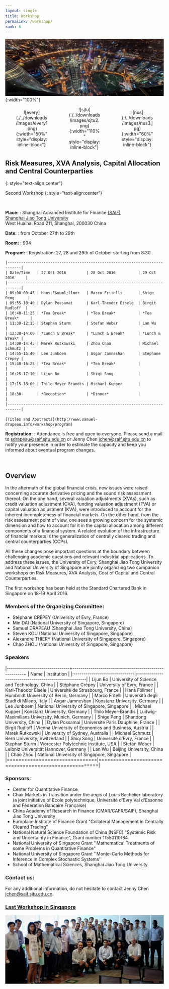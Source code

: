 ```yaml
---
layout: single
title: Workshop
permalink: /workshop/
rank: 6
---
```

<style>
.flex-container {
  padding: 0;
  margin: 0;
  list-style: none;
  
  display: -webkit-box;
  display: -moz-box;
  display: -ms-flexbox;
  display: -webkit-flex;
  display: flex;
  
  -webkit-flex-flow: row wrap;
  justify-content: space-around;
  align-items: center;
}
.flex-item {
  padding: 0px;
  width: 20%;
  margin-top: 0px;
  
  text-align: center;
}
</style>

![header](./../downloads/images/background.jpg){:width="100%"}

<ul class="flex-container" markdown="1">
  <li class="flex-item" markdown="1">
  ![every](./../downloads/images/every1.png){:width="50%" style="display: inline-block"}
  </li>
 <li class="flex-item" markdown="1">
  ![sjtu](./../downloads/images/sjtu2.png){:width="110%" style="display: inline-block"}
  </li>
  <li class="flex-item" markdown="1">
  ![nus](./../downloads/images/nus3.jpg){:width="60%" style="display: inline-block"}
  </li>
</ul>



## Risk Measures, XVA Analysis, Capital Allocation and Central Counterparties
{: style="text-align:center"}

Second Workshop
{: style="text-align:center"}

<br>
  
**Place:** 
:   Shanghai Advanced Institute for Finance [(SAIF)](http://http://saif.sjtu.edu.cn/en)    
    [Shanghai Jiao Tong University](http://www.sjtu.edu.cn/)  
    West Huaihai Road 211, Shanghai, 200030 China

**Date:**
:   from October 27th to 29th

**Room:**
:   904

**Program:**
:   Registration: 27, 28 and 29th of October starting from 8:30   

    |----------------------------------------------------------------------------|
    | Date/Time   | 27 Oct 2016         | 28 Oct 2016          | 29 Oct 2016     |
    |----------------------------------------------------------------------------|
    | 09:00-09:45 | Hans F&ouml;llmer   | Marco Fritelli       | Shige Peng      |
    | 09:55-10:40 | Dylan Possamai      | Karl-Theodor Eisele  | Birgit Rudloff  |
    | 10:40-11:25 | *Tea Break*         | *Tea Break*          | *Tea Break*     |
    | 11:30-12:15 | Stephan Sturm       | Stefan Weber         | Lan Wu          |
    | 12:30-14:00 | *Lunch & Break*     | *Lunch & Break*      | *Lunch & Break* |
    | 14:00-14:45 | Marek Rutkowski     | Zhou Chao            | Michael Schmutz |
    | 14:55-15:40 | Lee Junboem         | Asgar Jamneshan      | Stephane Crepey |
    | 15:40-16:25 | *Tea Break*         | *Tea Break*          |                 |
    | 16:25-17:10 | Lijun Bo            | Shiqi Song           |                 |
    | 17:15-18:00 | Thilo-Meyer Brandis | Michael Kupper       |                 |
    | 18:30-      | *Reception*         | *Dinner*             |                 |
    |----------------------------------------------------------------------------|

    [Titles and Abstracts](http://www.samuel-drapeau.info/workshop/program)


**Registration:**
:   Attendance is free and open to everyone. Please send a mail to <sdrapeau@saif.sjtu.edu.cn> or Jenny Chen <jchen@saif.sjtu.edu.cn> to notify your presence in order to estimate the capacity and keep you informed about eventual program changes.

<br>

## Overview

In the aftermath of the global financial crisis, new issues were raised concerning accurate derivative pricing and the sound risk assessment thereof. On the one hand, several valuation adjustments (XVAs), such as credit valuation adjustment (CVA), funding valuation adjustment (FVA) or capital valuation adjustment (KVA), were introduced to account for the inherent incompleteness of financial markets. On the other hand, from the risk assessment point of view, one sees a growing concern for the systemic dimension and how to account for it in the capital allocation among different components of a financial system. A related evolution of the infrastructure of financial markets is the generalization of centrally cleared trading and central counterparties (CCPs).

All these changes pose important questions at the boundary between challenging academic questions and relevant industrial applications. To address these issues, the University of Evry, Shanghai Jiao Tong University and National University of Singapore are jointly organizing two companion workshops on Risk Measures, XVA Analysis, Cost of Capital and Central Counterparties.

The first workshop has been held at the Standard Chartered Bank in Singapore on 18-19 April 2016.  



### Members of the Organizing Committee:

* Stéphane CRÉPEY (University of Evry, France)
* Min DAI (National University of Singapore, Singapore)
* Samuel DRAPEAU (Shanghai  Jiao Tong University, China)
* Steven KOU (National University of Singapore, Singapore)
* Alexandre THIERY (National University of Singapore, Singapore)
* Chao ZHOU (National University of Singapore, Singapore)

### Speakers

|-------------------------------+------------------------------------------------------+
| Name                          | Institution                                          |
|:------------------------------|:-----------------------------------------------------|
| Lijun Bo                      | University of Science and Technology, China          |
| St&eacute;phane Cr&eacute;pey | University of Evry, France                           |
| Karl-Theodor Eisele          | Université de Strasbourg, France                     |
| Hans Föllmer                  | Humboldt University of Berlin, Germany               |
| Marco Fritelli                | Università degli Studi di Milano, Italy              |
| Asgar Jamneshan               | Konstanz University, Germany                         |
| Lee Junboem                   | National University of Singapore, Singapore          |
| Michael Kupper                | Konstanz University, Germany                         |
| Thilo Meyer-Brandis           | Ludwig-Maximilians University, Munich, Germany       |
| Shige Peng                    | Shandong University, China                           |
| Dylan Possamai                | Université Paris Dauphine, France                    |
| Birgit Rudloff                | Vienna University of Economics and Business, Austria |
| Marek Rutkowski               | University of Sydney, Australia                      |
| Michael Schmutz               | Bern University, Switzerland                         |
| Shiqi Song                    | Université d’Evry, France                            |
| Stephan Sturm                 | Worcester Polytechnic Institute, USA                 |
| Stefan Weber                  | Leibniz Universität Hannover, Germany                |
| Lan Wu                        | Beijing University, China                            |
| Chao Zhou                     | National University of Singapore, Singapore          |
|===============================|======================================================|

### Sponsors:

* Center for Quantitative Finance
* Chair Markets in Transition under the aegis of Louis Bachelier laboratory (a joint initiative of Ecole polytechnique, Université d'Evry Val d'Essonne and Fédération Bancaire Française)
* China Academy of Research in Finance (CMAR/CAFR/SAIF), Shanghai Jiao Tong University
* Europlace Institute of Finance Grant "Collateral Management in Centrally Cleared Trading"
* National Natural Science Foundation of China (NSFC) "Systemic Risk and Uncertainty in Finance", Grant number 11550110184.
* National University of Singapore Grant ''Mathematical Treatments of some Problems in Quantitative Finance"
* National University of Singapore Grant ''Monte-Carlo Methods for Inference in Complex Stochastic Systems''
* School of Mathematical Sciences, Shanghai Jiao Tong University

### Contact us:

For any additional information, do not hesitate to contact Jenny Chen <jchen@saif.sjtu.edu.cn>.


### [Last Workshop in Singapore](http://cqf.nus.edu.sg/NUS_SJTU_Evry_Workshop/Overview.html)

![Workshop Singapore](./../downloads/images/sgworkshop1.jpeg)

